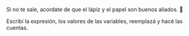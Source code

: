 Si no te sale, acordate de que el lápiz y el papel son buenos aliados. :memo:

Escribí la expresión, los valores de las variables, reemplazá y hacé las cuentas.